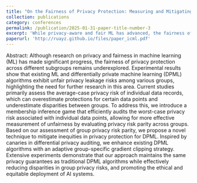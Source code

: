 ```yaml
---
title: "On the Fairness of Privacy Protection: Measuring and Mitigating the Disparity of Group Privacy Risk for Differentially Private Machine Learning"
collection: publications
category: conferences
permalink: /publication/2025-01-31-paper-title-number-3
excerpt: 'While privacy-aware and fair ML has advanced, the fairness of privacy protection remains underexplored. Compared to others, I defined a membership inference game to efficiently audit worst-case individual privacy risks, providing a more precise assessment of group privacy disparities. Furthermore, to address these disparities in DP-SGD, I developed a group-specific adaptive gradient clipping strategy, which reduces privacy risk imbalances while preserving DP guarantees, fostering the equitable deployment of AI systems.'
paperurl: 'http://ruayz.github.io/files/paper_icml.pdf'
---
```


Abstract: Although research on privacy and fairness in machine learning (ML) has made significant progress, the fairness of privacy protection across different subgroups remains underexplored. Experimental results show that existing ML and differentially private machine learning (DPML) algorithms exhibit unfair privacy leakage risks among various groups, highlighting the need for further research in this area. Current studies primarily assess the average-case privacy risk of individual data records, which can overestimate protections for certain data points and underestimate disparities between groups. To address this, we introduce a membership inference game that efficiently audits the worst-case privacy risk associated with individual data points, allowing for more effective measurement of unfairness by evaluating privacy risk parity across groups. Based on our assessment of group privacy risk parity, we propose a novel technique to mitigate inequities in privacy protection for DPML. Inspired by canaries in differential privacy auditing, we enhance existing DPML algorithms with an adaptive group-specific gradient clipping strategy. Extensive experiments demonstrate that our approach maintains the same privacy guarantees as traditional DPML algorithms while effectively reducing disparities in group privacy risks, and promoting the ethical and equitable deployment of AI systems.

